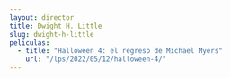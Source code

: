 ```yaml
---
layout: director
title: Dwight H. Little
slug: dwight-h-little
peliculas:
  - title: "Halloween 4: el regreso de Michael Myers"
    url: "/lps/2022/05/12/halloween-4/"
---
```

